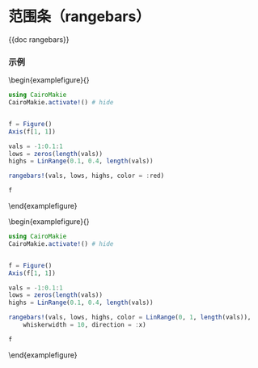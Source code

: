 # 范围条（rangebars）

{{doc rangebars}}

### 示例

\begin{examplefigure}{}

```julia
using CairoMakie
CairoMakie.activate!() # hide


f = Figure()
Axis(f[1, 1])

vals = -1:0.1:1
lows = zeros(length(vals))
highs = LinRange(0.1, 0.4, length(vals))

rangebars!(vals, lows, highs, color = :red)

f
```

\end{examplefigure}

\begin{examplefigure}{}

```julia
using CairoMakie
CairoMakie.activate!() # hide


f = Figure()
Axis(f[1, 1])

vals = -1:0.1:1
lows = zeros(length(vals))
highs = LinRange(0.1, 0.4, length(vals))

rangebars!(vals, lows, highs, color = LinRange(0, 1, length(vals)),
    whiskerwidth = 10, direction = :x)

f
```

\end{examplefigure}
